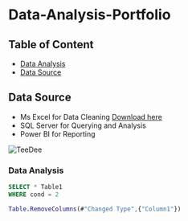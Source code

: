 # Data-Analysis-Portfolio

## Table of Content
- [Data Analysis](#data-analysis)
- [Data Source](#data-source)


## Data Source
- Ms Excel for Data Cleaning [Download here](https://microsoft.com)
- SQL Server for Querying and Analysis
- Power BI for Reporting


![TeeDee](https://github.com/TeeDee01/Data-Analysis-Portfolio/assets/58027448/5a39f8dc-a93b-4719-a93e-03540aa025d8)

### Data Analysis
```SQL
SELECT * Table1
WHERE cond = 2
```

``` M LANG
Table.RemoveColumns(#"Changed Type",{"Column1"})
```
